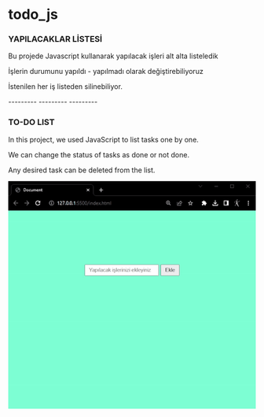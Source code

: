 # todo_js

<h3> YAPILACAKLAR LİSTESİ</h3>
<p>Bu projede Javascript kullanarak yapılacak işleri alt alta listeledik</p>
<p>İşlerin durumunu yapıldı - yapılmadı olarak değiştirebiliyoruz</p>
<p>İstenilen her iş listeden silinebiliyor.</p>

<p>---------   ---------   ---------</p>

<h3> TO-DO LIST </h3>
<p>In this project, we used JavaScript to list tasks one by one.</p>
<p>We can change the status of tasks as done or not done.</p>
<p>Any desired task can be deleted from the list.</p>

![](todo.gif)
